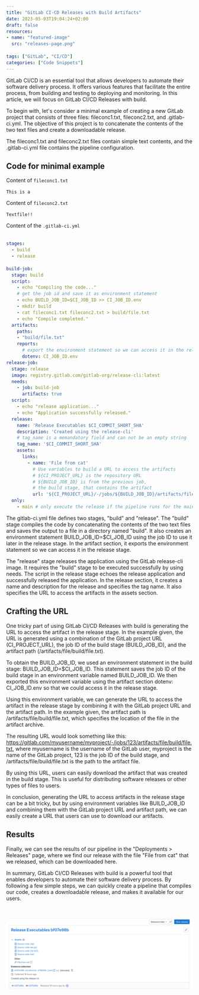 ```yaml
---
title: "GitLab CI-CD Releases with Build Artifacts"
date: 2023-05-03T19:04:24+02:00
draft: false
resources:
- name: "featured-image"
  src: "releases-page.png"

tags: ["GitLab", "CI/CD"]
categories: ["Code Snippets"]
---
```


GitLab CI/CD is an essential tool that allows developers to automate their software delivery process. It offers various features that facilitate the entire process, from building and testing to deploying and monitoring. In this article, we will focus on GitLab CI/CD Releases with build.

To begin with, let's consider a minimal example of creating a new GitLab project that consists of three files: fileconc1.txt, fileconc2.txt, and .gitlab-ci.yml. The objective of this project is to concatenate the contents of the two text files and create a downloadable release.

The fileconc1.txt and fileconc2.txt files contain simple text contents, and the .gitlab-ci.yml file contains the pipeline configuration.

## Code for minimal example
Content of `fileconc1.txt`
```
This is a 
```

Content of `fileconc2.txt`
```
Textfile!! 
```

Content of the `.gitlab-ci.yml`

```yml

stages:
  - build
  - release

build-job:
  stage: build
  script:
    - echo "Compiling the code..."
    # get the job id and save it as environment statement
    - echo BUILD_JOB_ID=$CI_JOB_ID >> CI_JOB_ID.env
    - mkdir build
    - cat fileconc1.txt fileconc2.txt > build/file.txt
    - echo "Compile completed."
  artifacts:
    paths:
    - "build/file.txt"
    reports:
      # export the environment statement so we can access it in the release stage
      dotenv: CI_JOB_ID.env
release-job:
  stage: release
  image: registry.gitlab.com/gitlab-org/release-cli:latest
  needs:
    - job: build-job
      artifacts: true
  script:
    - echo "release application..."
    - echo "Application successfully released."
  release:
    name: 'Release Executables $CI_COMMIT_SHORT_SHA'
    description: 'Created using the release-cli'
    # tag_name is a memandatory field and can not be an empty string
    tag_name: '$CI_COMMIT_SHORT_SHA'
    assets:
      links:
        - name: 'File from cat'
          # Use variables to build a URL to access the artifacts
          # ${CI_PROJECT_URL} is the repository URL
          # ${BUILD_JOB_ID} is from the previous job,
          # the build stage, that contains the artifact
          url: '${CI_PROJECT_URL}/-/jobs/${BUILD_JOB_ID}/artifacts/file/build/file.txt'
  only:
    - main # only execute the release if the pipeline runs for the main branch

```

The gitlab-ci.yml file defines two stages, "build" and "release". The "build" stage compiles the code by concatenating the contents of the two text files and saves the output to a file in a directory named "build". It also creates an environment statement BUILD_JOB_ID=$CI_JOB_ID using the job ID to use it later in the release stage. In the artifact section, it exports the environment statement so we can access it in the release stage.

The "release" stage releases the application using the GitLab release-cli image. It requires the "build" stage to be executed successfully by using needs. The script in the release stage echoes the release application and successfully released the application. In the release section, it creates a name and description for the release and specifies the tag name. It also specifies the URL to access the artifacts in the assets section.

## Crafting the URL

One tricky part of using GitLab CI/CD Releases with build is generating the URL to access the artifact in the release stage. In the example given, the URL is generated using a combination of the GitLab project URL (CI_PROJECT_URL), the job ID of the build stage (BUILD_JOB_ID), and the artifact path (/artifacts/file/build/file.txt).

To obtain the BUILD_JOB_ID, we used an environment statement in the build stage: BUILD_JOB_ID=$CI_JOB_ID. This statement saves the job ID of the build stage in an environment variable named BUILD_JOB_ID. We then exported this environment variable using the artifact section dotenv: CI_JOB_ID.env so that we could access it in the release stage.

Using this environment variable, we can generate the URL to access the artifact in the release stage by combining it with the GitLab project URL and the artifact path. In the example given, the artifact path is /artifacts/file/build/file.txt, which specifies the location of the file in the artifact archive.

The resulting URL would look something like this: https://gitlab.com/myusername/myproject/-/jobs/123/artifacts/file/build/file.txt, where myusername is the username of the GitLab user, myproject is the name of the GitLab project, 123 is the job ID of the build stage, and /artifacts/file/build/file.txt is the path to the artifact file.

By using this URL, users can easily download the artifact that was created in the build stage. This is useful for distributing software releases or other types of files to users.

In conclusion, generating the URL to access artifacts in the release stage can be a bit tricky, but by using environment variables like BUILD_JOB_ID and combining them with the GitLab project URL and artifact path, we can easily create a URL that users can use to download our artifacts.

## Results

Finally, we can see the results of our pipeline in the "Deployments > Releases" page, where we find our release with the file "File from cat" that we released, which can be downloaded here.

In summary, GitLab CI/CD Releases with build is a powerful tool that enables developers to automate their software delivery process. By following a few simple steps, we can quickly create a pipeline that compiles our code, creates a downloadable release, and makes it available for our users.

<img src="https://vg04.met.vgwort.de/na/a694a35d1b7546da8b513d8cf5681df7" width="1" height="1" alt="">

<script data-goatcounter="https://martin-renze.goatcounter.com/count"
        async src="//gc.zgo.at/count.js"></script>

![releases page](releases-page.png)
